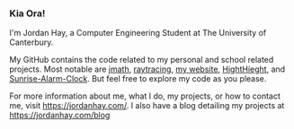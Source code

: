 ### Kia Ora!

I'm Jordan Hay, a Computer Engineering Student at The University of Canterbury.

My GitHub contains the code related to my personal and school related projects. Most notable are [jmath](https://github.com/JHay0112/jmath), [raytracing](https://github.com/JHay0112/raytracing), [my website](https://github.com/JHay0112/JHay0112.github.io), [HightHieght](https://github.com/JHay0112/HightHeight), and [Sunrise-Alarm-Clock](https://github.com/JHay0112/Sunrise-Alarm-Clock). But feel free to explore my code as you please.

For more information about me, what I do, my projects, or how to contact me, visit https://jordanhay.com/. I also have a blog detailing my projects at https://jordanhay.com/blog
